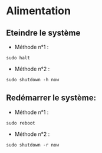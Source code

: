 # Alimentation

## Eteindre le système

* Méthode n°1 :

```shell
sudo halt
```

* Méthode n°2 :

```shell
sudo shutdown -h now
```

## Redémarrer le système:

* Méthode n°1 :

```shell
sudo reboot
```

* Méthode n°2 :

```shell
sudo shutdown -r now
```
